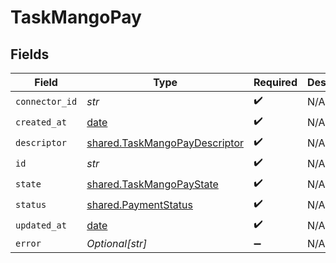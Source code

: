 # TaskMangoPay


## Fields

| Field                                                                          | Type                                                                           | Required                                                                       | Description                                                                    |
| ------------------------------------------------------------------------------ | ------------------------------------------------------------------------------ | ------------------------------------------------------------------------------ | ------------------------------------------------------------------------------ |
| `connector_id`                                                                 | *str*                                                                          | :heavy_check_mark:                                                             | N/A                                                                            |
| `created_at`                                                                   | [date](https://docs.python.org/3/library/datetime.html#date-objects)           | :heavy_check_mark:                                                             | N/A                                                                            |
| `descriptor`                                                                   | [shared.TaskMangoPayDescriptor](../../models/shared/taskmangopaydescriptor.md) | :heavy_check_mark:                                                             | N/A                                                                            |
| `id`                                                                           | *str*                                                                          | :heavy_check_mark:                                                             | N/A                                                                            |
| `state`                                                                        | [shared.TaskMangoPayState](../../models/shared/taskmangopaystate.md)           | :heavy_check_mark:                                                             | N/A                                                                            |
| `status`                                                                       | [shared.PaymentStatus](../../models/shared/paymentstatus.md)                   | :heavy_check_mark:                                                             | N/A                                                                            |
| `updated_at`                                                                   | [date](https://docs.python.org/3/library/datetime.html#date-objects)           | :heavy_check_mark:                                                             | N/A                                                                            |
| `error`                                                                        | *Optional[str]*                                                                | :heavy_minus_sign:                                                             | N/A                                                                            |